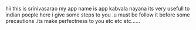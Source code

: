 hii this is srinivasarao
my app name is app kabvala nayana
its very usefull to indian poeple
here i give some steps to you
.u must be follow it before some precautions
.its make perfectness to you
etc etc etc......